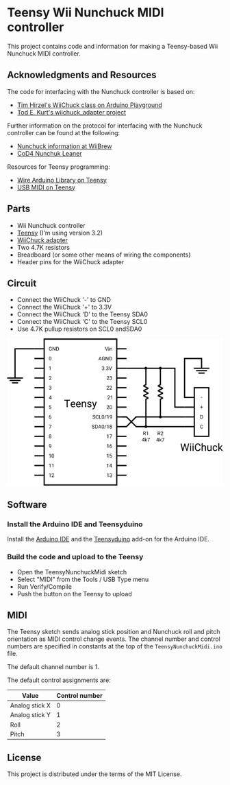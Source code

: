 Teensy Wii Nunchuck MIDI controller
===================================

This project contains code and information for making a
Teensy-based Wii Nunchuck MIDI controller.

Acknowledgments and Resources
-----------------------------

The code for interfacing with the Nunchuck controller is based on:

- [Tim Hirzel's WiiChuck class on Arduino Playground](http://playground.arduino.cc/Main/WiiChuckClass)
- [Tod E. Kurt's wiichuck_adapter project](https://github.com/todbot/wiichuck_adapter)

Further information on the protocol for interfacing with the Nunchuck
controller can be found at the following:

- [Nunchuck information at WiiBrew](http://wiibrew.org/wiki/Wiimote/Extension_Controllers/Nunchuck)
- [CoD4 Nunchuk Leaner](http://michael.lesauvage.name/cod4-nunchuk-leaner/)

Resources for Teensy programming:

- [Wire Arduino Library on Teensy](https://www.pjrc.com/teensy/td_libs_Wire.html)
- [USB MIDI on Teensy](https://www.pjrc.com/teensy/td_midi.html)

Parts
-----

- Wii Nunchuck controller
- [Teensy](http://www.pjrc.com/teensy/index.html) (I'm using version 3.2)
- [WiiChuck adapter](http://todbot.com/blog/2008/02/18/wiichuck-wii-nunchuck-adapter-available/)
- Two 4.7K resistors
- Breadboard (or some other means of wiring the components)
- Header pins for the WiiChuck adapter

Circuit
-------

- Connect the WiiChuck '-' to GND
- Connect the WiiChuck '+' to 3.3V
- Connect the WiiChuck 'D' to the Teensy SDA0
- Connect the WiiChuck 'C' to the Teensy SCL0
- Use 4.7K pullup resistors on SCL0 andSDA0

![Circuit schematic](schematic.png)

Software
--------

### Install the Arduino IDE and Teensyduino

Install the [Arduino IDE](https://www.arduino.cc/) and the
[Teensyduino](https://www.pjrc.com/teensy/teensyduino.html) add-on for
the Arduino IDE.

### Build the code and upload to the Teensy

- Open the TeensyNunchuckMidi sketch
- Select "MIDI" from the Tools / USB Type menu
- Run Verify/Compile
- Push the button on the Teensy to upload

MIDI
----

The Teensy sketch sends analog stick position and Nunchuck roll and
pitch orientation as MIDI control change events. The channel number
and control numbers are specified in constants at the top of the
`TeensyNunchuckMidi.ino` file.

The default channel number is 1.

The default control assignments are:

| Value | Control number |
|-------|----------------|
| Analog stick X | 0 |
| Analog stick Y | 1 |
| Roll | 2 |
| Pitch | 3 |

License
-------

This project is distributed under the terms of the MIT License.

